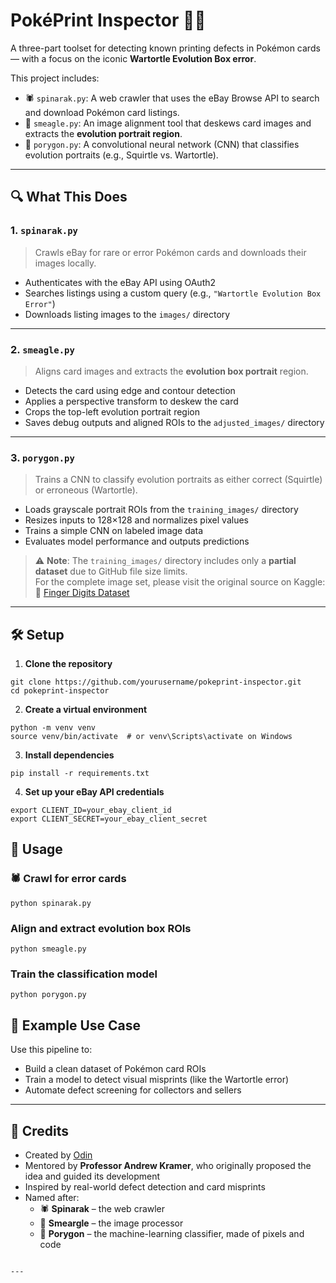 # PokéPrint Inspector 🧠🎴

A three-part toolset for detecting known printing defects in Pokémon cards — with a focus on the iconic **Wartortle Evolution Box error**.

This project includes:

- 🕷️ `spinarak.py`: A web crawler that uses the eBay Browse API to search and download Pokémon card listings.
- 🎨 `smeagle.py`: An image alignment tool that deskews card images and extracts the **evolution portrait region**.
- 🧠 `porygon.py`: A convolutional neural network (CNN) that classifies evolution portraits (e.g., Squirtle vs. Wartortle).

---

## 🔍 What This Does

### 1. `spinarak.py`  
> Crawls eBay for rare or error Pokémon cards and downloads their images locally.

- Authenticates with the eBay API using OAuth2
- Searches listings using a custom query (e.g., `"Wartortle Evolution Box Error"`)
- Downloads listing images to the `images/` directory

---

### 2. `smeagle.py`  
> Aligns card images and extracts the **evolution box portrait** region.

- Detects the card using edge and contour detection
- Applies a perspective transform to deskew the card
- Crops the top-left evolution portrait region
- Saves debug outputs and aligned ROIs to the `adjusted_images/` directory

---

### 3. `porygon.py`  
> Trains a CNN to classify evolution portraits as either correct (Squirtle) or erroneous (Wartortle).

- Loads grayscale portrait ROIs from the `training_images/` directory
- Resizes inputs to 128×128 and normalizes pixel values
- Trains a simple CNN on labeled image data
- Evaluates model performance and outputs predictions

> ⚠️ **Note**: The `training_images/` directory includes only a **partial dataset** due to GitHub file size limits.  
For the complete image set, please visit the original source on Kaggle:  
🔗 [Finger Digits Dataset](https://www.kaggle.com/datasets/roshea6/finger-digits-05)

---

## 🛠️ Setup

1. **Clone the repository**
```
git clone https://github.com/yourusername/pokeprint-inspector.git
cd pokeprint-inspector
```

2. **Create a virtual environment**

```
python -m venv venv
source venv/bin/activate  # or venv\Scripts\activate on Windows
```

3. **Install dependencies**
```
pip install -r requirements.txt
```

4. **Set up your eBay API credentials**
```
export CLIENT_ID=your_ebay_client_id
export CLIENT_SECRET=your_ebay_client_secret
```

## 🚀 Usage

### 🕷️ Crawl for error cards

```python spinarak.py```

### Align and extract evolution box ROIs

```python smeagle.py```

### Train the classification model

```python porygon.py```

## 🧪 Example Use Case

Use this pipeline to:

- Build a clean dataset of Pokémon card ROIs
- Train a model to detect visual misprints (like the Wartortle error)
- Automate defect screening for collectors and sellers 

---

## 🧙 Credits

- Created by [Odin](https://github.com/HeIsOdin)  
- Mentored by **Professor Andrew Kramer**, who originally proposed the idea and guided its development  
- Inspired by real-world defect detection and card misprints  
- Named after:
  - 🕷️ **Spinarak** – the web crawler  
  - 🎨 **Smeargle** – the image processor  
  - 🧠 **Porygon** – the machine-learning classifier, made of pixels and code  
```

---
 

